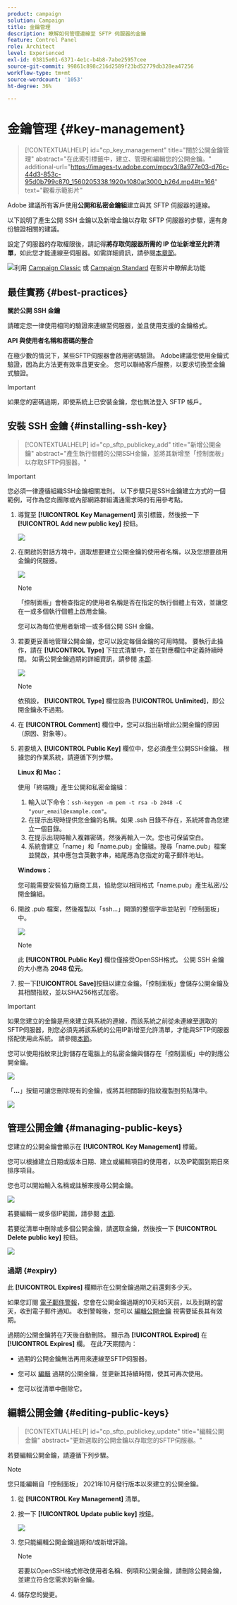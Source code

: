 ```yaml
---
product: campaign
solution: Campaign
title: 金鑰管理
description: 瞭解如何管理連線至 SFTP 伺服器的金鑰
feature: Control Panel
role: Architect
level: Experienced
exl-id: 03815e01-6371-4e1c-b4b8-7abe25957cee
source-git-commit: 99861c898c216d2589f23bd52779db328ea47256
workflow-type: tm+mt
source-wordcount: '1053'
ht-degree: 36%

---
```


# 金鑰管理 {#key-management}

>[!CONTEXTUALHELP]
>id="cp_key_management"
>title="關於公開金鑰管理"
>abstract="在此索引標籤中，建立、管理和編輯您的公開金鑰。"
>additional-url="https://images-tv.adobe.com/mpcv3/8a977e03-d76c-44d3-853c-95d0b799c870_1560205338.1920x1080at3000_h264.mp4#t=166" text="觀看示範影片"

Adobe 建議所有客戶使用&#x200B;**公開和私密金鑰組**&#x200B;建立與其 SFTP 伺服器的連線。

以下說明了產生公開 SSH 金鑰以及新增金鑰以存取 SFTP 伺服器的步驟，還有身份驗證相關的建議。

設定了伺服器的存取權限後，請記得&#x200B;**將存取伺服器所需的 IP 位址新增至允許清單**，如此您才能連線至伺服器。如需詳細資訊，請參閱[本章節](../../instances-settings/using/ip-allow-listing-instance-access.md)。

![](assets/do-not-localize/how-to-video.png)利用 [Campaign Classic](https://experienceleague.adobe.com/docs/campaign-classic-learn/control-panel/sftp-management/generate-ssh-key.html#sftp-management) 或 [Campaign Standard](https://experienceleague.adobe.com/docs/campaign-standard-learn/control-panel/sftp-management/generate-ssh-key.html#sftp-management) 在影片中瞭解此功能

## 最佳實務 {#best-practices}

**關於公開 SSH 金鑰**

請確定您一律使用相同的驗證來連線至伺服器，並且使用支援的金鑰格式。

**API 與使用者名稱和密碼的整合**

在極少數的情況下，某些SFTP伺服器會啟用密碼驗證。 Adobe建議您使用金鑰式驗證，因為此方法更有效率且更安全。 您可以聯絡客戶服務，以要求切換至金鑰式驗證。

>[!IMPORTANT]
>
>如果您的密碼過期，即使系統上已安裝金鑰，您也無法登入 SFTP 帳戶。

## 安裝 SSH 金鑰 {#installing-ssh-key}

>[!CONTEXTUALHELP]
>id="cp_sftp_publickey_add"
>title="新增公開金鑰"
>abstract="產生執行個體的公開SSH金鑰，並將其新增至「控制面板」以存取SFTP伺服器。"

>[!IMPORTANT]
>
>您必須一律遵循組織SSH金鑰相關准則。 以下步驟只是SSH金鑰建立方式的一個範例，可作為您向團隊或內部網路群組溝通需求時的有用參考點。

1. 導覽至 **[!UICONTROL Key Management]** 索引標籤，然後按一下 **[!UICONTROL Add new public key]** 按鈕。

   ![](assets/key0.png)

1. 在開啟的對話方塊中，選取想要建立公開金鑰的使用者名稱，以及您想要啟用金鑰的伺服器。

   ![](assets/key1.png)

   >[!NOTE]
   >
   >「控制面板」會檢查指定的使用者名稱是否在指定的執行個體上有效，並讓您在一或多個執行個體上啟用金鑰。
   >
   >您可以為每位使用者新增一或多個公開 SSH 金鑰。

1. 若要更妥善地管理公開金鑰，您可以設定每個金鑰的可用時間。 要執行此操作，請在 **[!UICONTROL Type]** 下拉式清單中，並在對應欄位中定義持續時間。 如需公開金鑰過期的詳細資訊，請參閱 [本節](#expiry).

   ![](assets/key_expiry.png)

   >[!NOTE]
   >
   >依預設， **[!UICONTROL Type]** 欄位設為 **[!UICONTROL Unlimited]**，即公開金鑰永不過期。

1. 在 **[!UICONTROL Comment]** 欄位中，您可以指出新增此公開金鑰的原因（原因、對象等）。

1. 若要填入 **[!UICONTROL Public Key]** 欄位中，您必須產生公開SSH金鑰。 根據您的作業系統，請遵循下列步驟。

   **Linux 和 Mac：**

   使用「終端機」產生公開和私密金鑰組：
   1. 輸入以下命令：`ssh-keygen -m pem -t rsa -b 2048 -C "your_email@example.com"`。
   1. 在提示出現時提供您金鑰的名稱。如果 .ssh 目錄不存在，系統將會為您建立一個目錄。
   1. 在提示出現時輸入複雜密碼，然後再輸入一次。您也可保留空白。
   1. 系統會建立「name」和「name.pub」金鑰組。搜尋「name.pub」檔案並開啟，其中應包含英數字串，結尾應為您指定的電子郵件地址。

   **Windows：**

   您可能需要安裝協力廠商工具，協助您以相同格式「name.pub」產生私密/公開金鑰組。

1. 開啟 .pub 檔案，然後複製以「ssh...」開頭的整個字串並貼到「控制面板」中。

   ![](assets/publickey.png)

   >[!NOTE]
   >
   >此 **[!UICONTROL Public Key]** 欄位僅接受OpenSSH格式。 公開 SSH 金鑰的大小應為 **2048 位元**。

1. 按一下&#x200B;**[!UICONTROL Save]**&#x200B;按鈕以建立金鑰。「控制面板」會儲存公開金鑰及其相關指紋，並以SHA256格式加密。

>[!IMPORTANT]
>
>如果您建立的金鑰是用來建立與系統的連線，而該系統之前從未連線至選取的SFTP伺服器，則您必須先將該系統的公用IP新增至允許清單，才能與SFTP伺服器搭配使用此系統。 請參閱[本節](ip-range-allow-listing.md)。

您可以使用指紋來比對儲存在電腦上的私密金鑰與儲存在「控制面板」中的對應公開金鑰。

![](assets/fingerprint_compare.png)

「**...**」按鈕可讓您刪除現有的金鑰，或將其相關聯的指紋複製到剪貼簿中。

![](assets/key_options.png)

## 管理公開金鑰 {#managing-public-keys}

您建立的公開金鑰會顯示在 **[!UICONTROL Key Management]** 標籤。

您可以根據建立日期或版本日期、建立或編輯項目的使用者，以及IP範圍到期日來排序項目。

您也可以開始輸入名稱或註解來搜尋公開金鑰。

![](assets/control_panel_key_management_sort.png)

若要編輯一或多個IP範圍，請參閱 [本節](#editing-public-keys).

若要從清單中刪除或多個公開金鑰，請選取金鑰，然後按一下 **[!UICONTROL Delete public key]** 按鈕。

![](assets/control_panel_delete_key.png)

### 過期 {#expiry}

此 **[!UICONTROL Expires]** 欄顯示在公開金鑰過期之前還剩多少天。

如果您訂閱 [電子郵件警報](../../performance-monitoring/using/email-alerting.md)，您會在公開金鑰過期的10天和5天前，以及到期的當天，收到電子郵件通知。 收到警報後，您可以 [編輯公開金鑰](#editing-public-keys) 視需要延長其有效期。

過期的公開金鑰將在7天後自動刪除。 顯示為 **[!UICONTROL Expired]** 在 **[!UICONTROL Expires]** 欄。 在此7天期間內：

* 過期的公開金鑰無法再用來連線至SFTP伺服器。

* 您可以 [編輯](#editing-public-keys) 過期的公開金鑰，並更新其持續時間，使其可再次使用。

* 您可以從清單中刪除它。

## 編輯公開金鑰 {#editing-public-keys}

>[!CONTEXTUALHELP]
>id="cp_sftp_publickey_update"
>title="編輯公開金鑰"
>abstract="更新選取的公開金鑰以存取您的SFTP伺服器。"

若要編輯公開金鑰，請遵循下列步驟。

>[!NOTE]
>
>您只能編輯自「控制面板」 2021年10月發行版本以來建立的公開金鑰。

1. 從 **[!UICONTROL Key Management]** 清單。
1. 按一下 **[!UICONTROL Update public key]** 按鈕。

   ![](assets/control_panel_edit_key.png)

1. 您只能編輯公開金鑰過期和/或新增評論。

   >[!NOTE]
   >
   >若要以OpenSSH格式修改使用者名稱、例項和公開金鑰，請刪除公開金鑰，並建立符合您需求的新金鑰。

1. 儲存您的變更。
